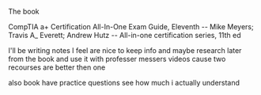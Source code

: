 
The book 

CompTIA a+ Certification All-In-One Exam Guide, Eleventh -- Mike Meyers; Travis A_ Everett; Andrew Hutz -- All-in-one certification series, 11th ed

I'll be writing notes I feel are nice to keep info and maybe research later from the book and use it with professer messers videos cause two recourses are better then one 

also book have practice questions see how much i actually understand

